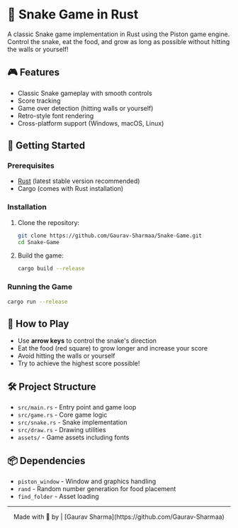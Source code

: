 # 🐍 Snake Game in Rust

A classic Snake game implementation in Rust using the Piston game engine. Control the snake, eat the food, and grow as long as possible without hitting the walls or yourself!


## 🎮 Features

- Classic Snake gameplay with smooth controls
- Score tracking
- Game over detection (hitting walls or yourself)
- Retro-style font rendering
- Cross-platform support (Windows, macOS, Linux)

## 🚀 Getting Started

### Prerequisites

- [Rust](https://www.rust-lang.org/tools/install) (latest stable version recommended)
- Cargo (comes with Rust installation)

### Installation

1. Clone the repository:
   ```bash
   git clone https://github.com/Gaurav-Sharmaa/Snake-Game.git
   cd Snake-Game
   ```

2. Build the game:
   ```bash
   cargo build --release
   ```

### Running the Game

```bash
cargo run --release
```

## 🎯 How to Play

- Use **arrow keys** to control the snake's direction
- Eat the food (red square) to grow longer and increase your score
- Avoid hitting the walls or yourself
- Try to achieve the highest score possible!

## 🛠️ Project Structure

- `src/main.rs` - Entry point and game loop
- `src/game.rs` - Core game logic
- `src/snake.rs` - Snake implementation
- `src/draw.rs` - Drawing utilities
- `assets/` - Game assets including fonts

## 📦 Dependencies

- `piston_window` - Window and graphics handling
- `rand` - Random number generation for food placement
- `find_folder` - Asset loading

---

<div align="center">
Made with 🦀 by | [Gaurav Sharma](https://github.com/Gaurav-Sharmaa)
</div>


